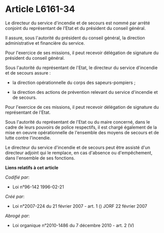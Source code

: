 # Article L6161-34

Le directeur du service d'incendie et de secours est nommé par arrêté conjoint du représentant de l'Etat et du président du
conseil général.

Il assure, sous l'autorité du président du conseil général, la direction administrative et financière du service.

Pour l'exercice de ses missions, il peut recevoir délégation de signature du président du conseil général.

Sous l'autorité du représentant de l'Etat, le directeur du service d'incendie et de secours assure :

- la direction opérationnelle du corps des sapeurs-pompiers ;

- la direction des actions de prévention relevant du service d'incendie et de secours.

Pour l'exercice de ces missions, il peut recevoir délégation de signature du représentant de l'Etat.

Sous l'autorité du représentant de l'Etat ou du maire concerné, dans le cadre de leurs pouvoirs de police respectifs, il est
chargé également de la mise en oeuvre opérationnelle de l'ensemble des moyens de secours et de lutte contre l'incendie.

Le directeur du service d'incendie et de secours peut être assisté d'un directeur adjoint qui le remplace, en cas d'absence
ou d'empêchement, dans l'ensemble de ses fonctions.

**Liens relatifs à cet article**

_Codifié par_:

  - Loi n°96-142 1996-02-21

_Créé par_:

  - Loi n°2007-224 du 21 février 2007 - art. 1 () JORF 22 février 2007

_Abrogé par_:

  - Loi organique n°2010-1486 du 7 décembre 2010 - art. 2 (V)

